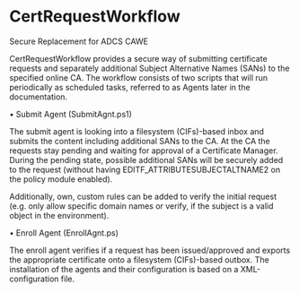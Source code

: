 # CertRequestWorkflow
Secure Replacement for ADCS CAWE

CertRequestWorkflow provides a secure way of submitting certificate requests and separately additional Subject Alternative Names (SANs) to the specified online CA. The workflow consists of two scripts that will run periodically as scheduled tasks, referred to as Agents later in the documentation. 

•	Submit Agent (SubmitAgnt.ps1)

The submit agent is looking into a filesystem (CIFs)-based inbox and submits the content including additional SANs to the CA. At the CA the requests stay pending and waiting for approval of a Certificate Manager. During the pending state, possible additional SANs will be securely added to the request (without having EDITF_ATTRIBUTESUBJECTALTNAME2 on the policy module enabled).

Additionally, own, custom rules can be added to verify the initial request (e.g. only allow specific domain names or verify, if the subject is a valid object in the environment).

•	Enroll Agent (EnrollAgnt.ps)

The enroll agent verifies if a request has been issued/approved and exports the appropriate certificate onto a filesystem (CIFs)-based outbox.
The installation of the agents and their configuration is based on a XML-configuration file.
